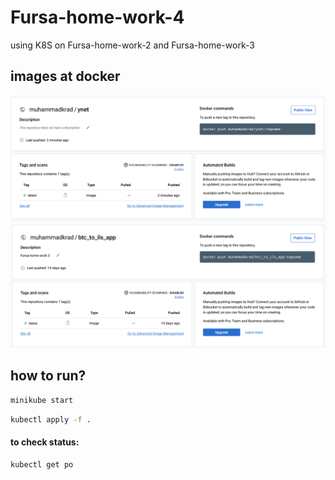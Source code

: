 # Fursa-home-work-4
using K8S on Fursa-home-work-2 and Fursa-home-work-3 

## images at docker 
![image ynet on docker](https://github.com/muhammad197/Fursa-home-work-4/blob/3ff484a27612922d445cf0bc8f28ccedfe543fe4/2.png) 
![image btc to ils on docker](https://github.com/muhammad197/Fursa-home-work-4/blob/3ff484a27612922d445cf0bc8f28ccedfe543fe4/1.png) 

## how to run?

```sh
minikube start
```

```sh 
kubectl apply -f .
```

#### to check status:
```sh
kubectl get po
```
